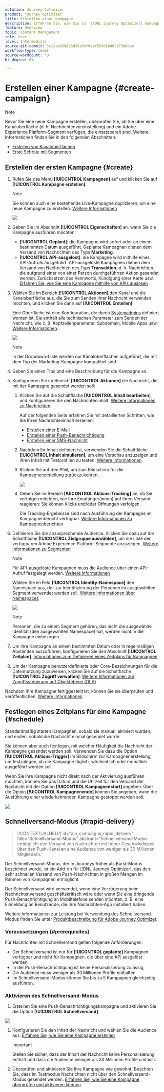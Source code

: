 ```yaml
---
solution: Journey Optimizer
product: journey optimizer
title: Erstellen einer Kampagne
description: Erfahren Sie, wie Sie in  [!DNL Journey Optimizer] Kampagnen erstellen können
feature: Overview
topic: Content Management
role: User
level: Intermediate
source-git-commit: 5c12ea559876d30a08f9aaf593d1b40b1f5b8bae
workflow-type: tm+mt
source-wordcount: '0'
ht-degree: 0%

---
```


# Erstellen einer Kampagne {#create-campaign}

>[!NOTE]
>
>Bevor Sie eine neue Kampagne erstellen, überprüfen Sie, ob Sie über eine Kanaloberfläche (d. h. Nachrichtenvoreinstellung) und ein Adobe Experience Platform-Segment verfügen, die einsatzbereit sind. Weitere Informationen finden Sie in den folgenden Abschnitten:
>
>* [Erstellen von Kanaloberflächen](../configuration/channel-surfaces.md)
>* [Erste Schritte mit Segmenten](../segment/about-segments.md)


## Erstellen der ersten Kampagne {#create}

1. Rufen Sie das Menü **[!UICONTROL Kampagnen]** auf und klicken Sie auf **[!UICONTROL Kampagne erstellen]**.

   >[!NOTE]
   >
   >Sie können auch eine bestehende Live-Kampagne duplizieren, um eine neue Kampagne zu erstellen. [Weitere Informationen](modify-stop-campaign.md#duplicate)

   ![](assets/create-campaign.png)

1. Geben Sie im Abschnitt **[!UICONTROL Eigenschaften]** an, wann Sie die Kampagne ausführen möchten:

   * **[!UICONTROL Geplant]**: die Kampagne wird sofort oder an einem bestimmten Datum ausgeführt. Geplante Kampagnen dienen dem Versand von Nachrichten des Typs **Marketing**.
   * **[!UICONTROL API-ausgelöst]**: die Kampagne wird mithilfe eines API-Aufrufs ausgeführt. API-ausgelöste Kampagnen dienen dem Versand von Nachrichten des Typs **Transaktion**, d. h. Nachrichten, die aufgrund einer von einer Person durchgeführten Aktion gesendet werden: Zurücksetzen des Kennworts, Kündigung einer Karte usw. [Erfahren Sie, wie Sie eine Kampagne mithilfe von APIs auslösen](api-triggered-campaigns.md)

1. Wählen Sie im Bereich **[!UICONTROL Aktionen]** den Kanal und die Kanaloberfläche aus, die Sie zum Senden Ihrer Nachricht verwenden möchten, und klicken Sie dann auf **[!UICONTROL Erstellen]**.

   Eine Oberfläche ist eine Konfiguration, die durch [Systemadmins](../start/path/administrator.md) definiert worden ist. Sie enthält alle technischen Parameter zum Senden der Nachricht, wie z. B. Kopfzeilenparameter, Subdomain, Mobile Apps usw. [Weitere Informationen](../configuration/channel-surfaces.md).

   ![](assets/create-campaign-action.png)

   >[!NOTE]
   >
   >In der Dropdown-Liste werden nur Kanaloberflächen aufgeführt, die mit dem Typ der Marketing-Kampagne kompatibel sind.

1. Geben Sie einen Titel und eine Beschreibung für die Kampagne an.

   <!--To test the content of your message, toggle the **[!UICONTROL Content experiment]** option on. This allows you to test multiple variables of a delivery on populations samples, in order to define which treatment has the biggest impact on the targeted population.[Learn more about content experiment](../campaigns/content-experiment.md).-->

1. Konfigurieren Sie im Bereich **[!UICONTROL Aktionen]** die Nachricht, die mit der Kampagne gesendet werden soll:

   1. Klicken Sie auf die Schaltfläche **[!UICONTROL Inhalt bearbeiten]** und konfigurieren Sie den Nachrichteninhalt. [Weitere Informationen zu Nachrichten](../messages/get-started-content.md).

      Auf der folgenden Seite erfahren Sie mit detaillierten Schritten, wie Sie Ihren Nachrichteninhalt erstellen:

      * [Erstellen einer E-Mail](../messages/create-email.md)
      * [Erstellen einer Push-Benachrichtigung](../messages/create-push.md)
      * [Erstellen einer SMS-Nachricht](../messages/create-sms.md)
   1. Nachdem Ihr Inhalt definiert ist, verwenden Sie die Schaltfläche **[!UICONTROL Inhalt simulieren]**, um eine Vorschau anzuzeigen und Ihren Inhalt mit Testprofilen zu testen. [Weitere Informationen](../design/preview.md).

   1. Klicken Sie auf den Pfeil, um zum Bildschirm für die Kampagnenerstellung zurückzukehren.

      ![](assets/create-campaign-design.png)

   1. Geben Sie im Bereich **[!UICONTROL Aktions-Tracking]** an, ob Sie verfolgen möchten, wie Ihre Empfänger(innen) auf Ihren Versand reagieren: Sie können Klicks und/oder Öffnungen verfolgen.

      Die Tracking-Ergebnisse sind nach Ausführung der Kampagne im Kampagnenbericht verfügbar. [Weitere Informationen zu Kampagnenberichten](../reports/campaign-global-report.md)


1. Definieren Sie die anzusprechende Audience. Klicken Sie dazu auf die Schaltfläche **[!UICONTROL Zielgruppe auswählen]**, um die Liste der verfügbaren Adobe Experience Platform-Segmente anzuzeigen. [Weitere Informationen zu Segmenten](../segment/about-segments.md)

   >[!NOTE]
   >
   >Für API-ausgelöste Kampagnen muss die Audience über einen API-Aufruf festgelegt werden. [Weitere Informationen](api-triggered-campaigns.md)

   Wählen Sie im Feld **[!UICONTROL Identity-Namespace]** den Namespace aus, der zur Identifizierung der Personen im ausgewählten Segment verwendet werden soll. [Weitere Informationen über Namespaces](../event/about-creating.md#select-the-namespace)

   ![](assets/create-campaign-namespace.png)

   >[!NOTE]
   >
   >Personen, die zu einem Segment gehören, das nicht die ausgewählte Identität (den ausgewählten Namespace) hat, werden nicht in die Kampagne einbezogen.

   <!--If you are are creating an API-triggered campaign, the **[!UICONTROL cURL request]** section allows you to retrieve the **[!UICONTROL Campaign ID]** to use in the API call. [Learn more](api-triggered-campaigns.md)-->

1. Um Ihre Kampagne an einem bestimmten Datum oder in regelmäßigen Abständen auszuführen, konfigurieren Sie den Abschnitt **[!UICONTROL Zeitplan]**. [Informationen zum Definieren eines Zeitplans für Kampagnen](#schedule)

1. Um der Kampagne benutzerdefinierte oder Core-Bezeichnungen für die Datennutzung zuzuweisen, klicken Sie auf die Schaltfläche **[!UICONTROL Zugriff verwalten]**. [Weitere Informationen zur Zugriffssteuerung auf Objektebene (OLA)](../administration/object-based-access.md)

Nachdem Ihre Kampagne fertiggestellt ist, können Sie sie überprüfen und veröffentlichen. [Weitere Informationen](#review-activate)

## Festlegen eines Zeitplans für eine Kampagne {#schedule}

Standardmäßig starten Kampagnen, sobald sie manuell aktiviert wurden, und enden, sobald die Nachricht einmal gesendet wurde.

Sie können aber auch festlegen, mit welcher Häufigkeit die Nachricht der Kampagne gesendet werden soll. Verwenden Sie dazu die Option **[!UICONTROL Aktions-Trigger]** im Bildschirm zur Kampagnenerstellung, um festzulegen, ob die Kampagne täglich, wöchentlich oder monatlich ausgeführt werden soll.

Wenn Sie Ihre Kampagne nicht direkt nach der Aktivierung ausführen möchten, können Sie das Datum und die Uhrzeit für den Versand der Nachricht mit der Option **[!UICONTROL Kampagnenstart]** angeben. Über die Option **[!UICONTROL Kampagnenende]** können Sie angeben, wann die Ausführung einer wiederkehrenden Kampagne gestoppt werden soll.

![](assets/create-campaign-schedule.png)

## Schnellversand-Modus {#rapid-delivery}

>[!CONTEXTUALHELP]
>id="ajo_campaigns_rapid_delivery"
>title="Schnellversand-Modus"
>abstract="Schnellversand-Modus ermöglicht den Versand von Nachrichten mit hoher Geschwindigkeit über den Push-Kanal an eine Audience von weniger als 30 Millionen Mitgliedern."

Der Schnellversand-Modus, der in Journeys früher als Burst-Modus bezeichnet wurde, ist ein Add-on für [!DNL Journey Optimizer], das den sehr schnellen Versand von Push-Nachrichten in großen Mengen im Rahmen von Kampagnen ermöglicht.

Der Schnellversand wird verwendet, wenn eine Verzögerung beim Nachrichtenversand geschäftskritisch wäre oder wenn Sie eine dringende Push-Benachrichtigung an Mobiltelefone senden möchten, z. B. eine Eilmeldung an Benutzende, die Ihre Nachrichten-App installiert haben.

Weitere Informationen zur Leistung bei Verwendung des Schnellversand-Modus finden Sie unter [Produktbeschreibung für Adobe Journey Optimizer](https://helpx.adobe.com/de/legal/product-descriptions/adobe-journey-optimizer.html).

### Voraussetzungen {#prerequisites}

Für Nachrichten mit Schnellversand gelten folgende Anforderungen:

* Der Schnellversand ist nur für **[!UICONTROL geplante]** Kampagnen verfügbar und nicht für Kampagnen, die über eine API ausgelöst werden.
* In der Push-Benachrichtigung ist keine Personalisierung zulässig,
* Die Audience muss weniger als 30 Millionen Profile enthalten.
* Im Schnellversand-Modus können Sie bis zu 5 Kampagnen gleichzeitig ausführen.

### Aktivieren des Schnellversand-Modus

1. Erstellen Sie eine Push-Benachrichtigungskampagne und aktivieren Sie die Option **[!UICONTROL Schnellversand]**.

![](assets/create-campaign-burst.png)

1. Konfigurieren Sie den Inhalt der Nachricht und wählen Sie die Audience aus. [Erfahren Sie, wie Sie eine Kampagne erstellen](#create)

   >[!IMPORTANT]
   >
   >Stellen Sie sicher, dass der Inhalt der Nachricht keine Personalisierung enthält und dass die Audience weniger als 30 Millionen Profile umfasst.

1. Überprüfen und aktivieren Sie Ihre Kampagne wie gewohnt. Beachten Sie, dass im Testmodus Nachrichten nicht über den Schnellversand-Modus gesendet werden. [Erfahren Sie, wie Sie eine Kampagne überprüfen und aktivieren können](review-activate-campaign.md)
